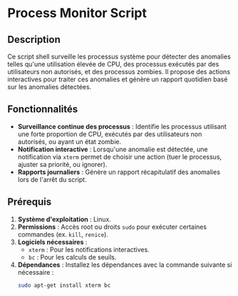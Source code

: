 # Process Monitor Script

## Description
Ce script shell surveille les processus système pour détecter des anomalies telles qu'une utilisation élevée de CPU, des processus exécutés par des utilisateurs non autorisés, et des processus zombies. Il propose des actions interactives pour traiter ces anomalies et génère un rapport quotidien basé sur les anomalies détectées.

## Fonctionnalités
- **Surveillance continue des processus** : Identifie les processus utilisant une forte proportion de CPU, exécutés par des utilisateurs non autorisés, ou ayant un état zombie.
- **Notification interactive** : Lorsqu'une anomalie est détectée, une notification via `xterm` permet de choisir une action (tuer le processus, ajuster sa priorité, ou ignorer).
- **Rapports journaliers** : Génère un rapport récapitulatif des anomalies lors de l'arrêt du script.

## Prérequis
1. **Système d'exploitation** : Linux.
2. **Permissions** : Accès root ou droits `sudo` pour exécuter certaines commandes (ex. `kill`, `renice`).
3. **Logiciels nécessaires** :
   - `xterm` : Pour les notifications interactives.
   - `bc` : Pour les calculs de seuils.
4. **Dépendances** :
   Installez les dépendances avec la commande suivante si nécessaire :
   ```bash
   sudo apt-get install xterm bc

